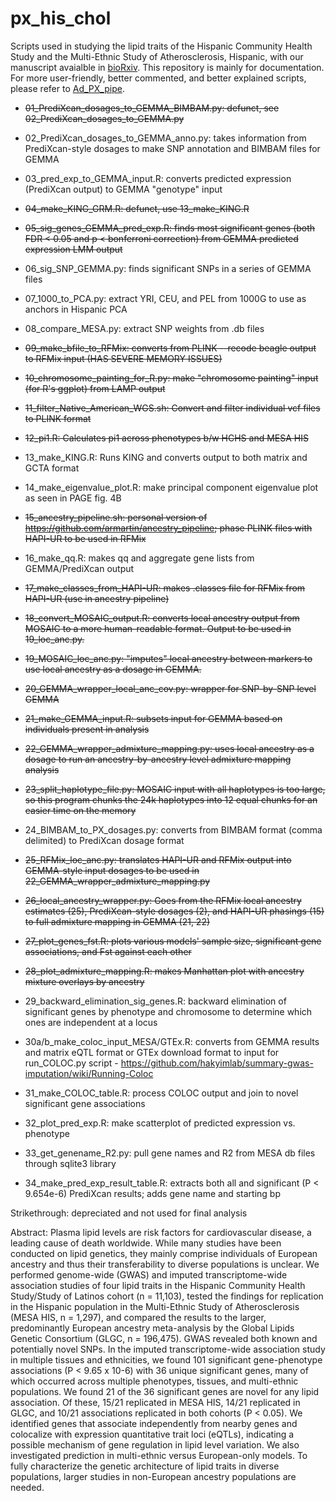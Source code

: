 # px_his_chol
Scripts used in studying the lipid traits of the Hispanic Community Health Study and the Multi-Ethnic Study of Atherosclerosis, Hispanic, with our manuscript avaialble in [bioRxiv](https://www.biorxiv.org/content/early/2018/12/28/507905). This repository is mainly for documentation. For more user-friendly, better commented, and better explained scripts, please refer to [Ad_PX_pipe](https://github.com/aandaleon/Ad_PX_pipe).

* ~~01_PrediXcan_dosages_to_GEMMA_BIMBAM.py: defunct, see 02_PrediXcan_dosages_to_GEMMA.py~~

* 02_PrediXcan_dosages_to_GEMMA_anno.py: takes information from PrediXcan-style dosages to make SNP annotation and BIMBAM files for GEMMA

* 03_pred_exp_to_GEMMA_input.R: converts predicted expression (PrediXcan output) to GEMMA "genotype" input

* ~~04_make_KING_GRM.R: defunct, use 13_make_KING.R~~

* ~~05_sig_genes_GEMMA_pred_exp.R: finds most significant genes (both FDR < 0.05 and p < bonferroni correction) from GEMMA predicted expression LMM output~~

* 06_sig_SNP_GEMMA.py: finds significant SNPs in a series of GEMMA files

* 07_1000_to_PCA.py: extract YRI, CEU, and PEL from 1000G to use as anchors in Hispanic PCA

* 08_compare_MESA.py: extract SNP weights from .db files

* ~~09_make_bfile_to_RFMix: converts from PLINK --recode beagle output to RFMix input (HAS SEVERE MEMORY ISSUES)~~

* ~~10_chromosome_painting_for_R.py: make "chromosome painting" input (for R's ggplot) from LAMP output~~

* ~~11_filter_Native_American_WGS.sh: Convert and filter individual vcf files to PLINK format~~

* ~~12_pi1.R: Calculates pi1 across phenotypes b/w HCHS and MESA HIS~~

* 13_make_KING.R: Runs KING and converts output to both matrix and GCTA format

* 14_make_eigenvalue_plot.R: make principal component eigenvalue plot as seen in PAGE fig. 4B

* ~~15_ancestry_pipeline.sh: personal version of https://github.com/armartin/ancestry_pipeline; phase PLINK files with HAPI-UR to be used in RFMix~~

* 16_make_qq.R: makes qq and aggregate gene lists from GEMMA/PrediXcan output

* ~~17_make_classes_from_HAPI-UR: makes .classes file for RFMix from HAPI-UR (use in ancestry pipeline)~~

* ~~18_convert_MOSAIC_output.R: converts local ancestry output from MOSAIC to a more human-readable format. Output to be used in 19_loc_anc.py.~~

* ~~19_MOSAIC_loc_anc.py: "imputes" local ancestry between markers to use local ancestry as a dosage in GEMMA.~~

* ~~20_GEMMA_wrapper_local_anc_cov.py: wrapper for SNP-by-SNP level GEMMA~~

* ~~21_make_GEMMA_input.R: subsets input for GEMMA based on individuals present in analysis~~

* ~~22_GEMMA_wrapper_admixture_mapping.py: uses local ancestry as a dosage to run an ancestry-by-ancestry level admixture mapping analysis~~

* ~~23_split_haplotype_file.py: MOSAIC input with all haplotypes is too large, so this program chunks the 24k haplotypes into 12 equal chunks for an easier time on the memory~~ 

* 24_BIMBAM_to_PX_dosages.py: converts from BIMBAM format (comma delimited) to PrediXcan dosage format

* ~~25_RFMix_loc_anc.py: translates HAPI-UR and RFMix output into GEMMA-style input dosages to be used in 22_GEMMA_wrapper_admixture_mapping.py~~

* ~~26_local_ancestry_wrapper.py: Goes from the RFMix local ancestry estimates (25), PrediXcan-style dosages (2), and HAPI-UR phasings (15) to full admixture mapping in GEMMA (21, 22)~~

* ~~27_plot_genes_fst.R: plots various models' sample size, significant gene associations, and Fst against each other~~

* ~~28_plot_admixture_mapping.R: makes Manhattan plot with ancestry mixture overlays by ancestry~~

* 29_backward_elimination_sig_genes.R: backward elimination of significant genes by phenotype and chromosome to determine which ones are independent at a locus
 
* 30a/b_make_coloc_input_MESA/GTEx.R: converts from GEMMA results and matrix eQTL format or GTEx download format to input for run_COLOC.py script - https://github.com/hakyimlab/summary-gwas-imputation/wiki/Running-Coloc

* 31_make_COLOC_table.R: process COLOC output and join to novel significant gene associations

* 32_plot_pred_exp.R: make scatterplot of predicted expression vs. phenotype
 
* 33_get_genename_R2.py: pull gene names and R2 from MESA db files through sqlite3 library
 
* 34_make_pred_exp_result_table.R: extracts both all and significant (P < 9.654e-6) PrediXcan results; adds gene name and starting bp
 
Strikethrough: depreciated and not used for final analysis

Abstract: Plasma lipid levels are risk factors for cardiovascular disease, a leading cause of death worldwide. While many studies have been conducted on lipid genetics, they mainly comprise individuals of European ancestry and thus their transferability to diverse populations is unclear. We performed genome-wide (GWAS) and imputed transcriptome-wide association studies of four lipid traits in the Hispanic Community Health Study/Study of Latinos cohort (n = 11,103), tested the findings for replication in the Hispanic population in the Multi-Ethnic Study of Atherosclerosis (MESA HIS, n = 1,297), and compared the results to the larger, predominantly European ancestry meta-analysis by the Global Lipids Genetic Consortium (GLGC, n = 196,475). GWAS revealed both known and potentially novel SNPs. In the imputed transcriptome-wide association study in multiple tissues and ethnicities, we found 101 significant gene-phenotype associations (P < 9.65 x 10-6) with 36 unique significant genes, many of which occurred across multiple phenotypes, tissues, and multi-ethnic populations. We found 21 of the 36 significant genes are novel for any lipid association. Of these, 15/21 replicated in MESA HIS, 14/21 replicated in GLGC, and 10/21 associations replicated in both cohorts (P < 0.05). We identified genes that associate independently from nearby genes and colocalize with expression quantitative trait loci (eQTLs), indicating a possible mechanism of gene regulation in lipid level variation. We also investigated prediction in multi-ethnic versus European-only models. To fully characterize the genetic architecture of lipid traits in diverse populations, larger studies in non-European ancestry populations are needed.
